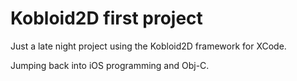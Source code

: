 Kobloid2D first project
==============
Just a late night project using the Kobloid2D framework for XCode.

Jumping back into iOS programming and Obj-C.
